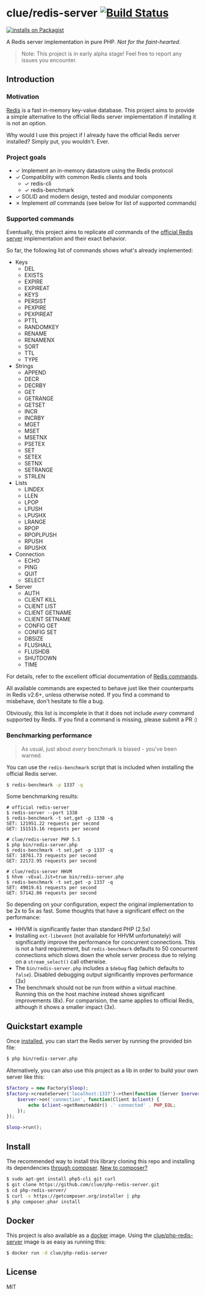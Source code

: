 # clue/redis-server [![Build Status](https://travis-ci.org/clue/php-redis-server.svg?branch=master)](https://travis-ci.org/clue/php-redis-server)
[![installs on Packagist](https://img.shields.io/packagist/dt/clue/redis-server?color=blue&label=installs%20on%20Packagist)](https://packagist.org/packages/clue/redis-server)

A Redis server implementation in pure PHP. *Not for the faint-hearted.*

> Note: This project is in early alpha stage! Feel free to report any issues you encounter.

## Introduction

### Motivation

[Redis](http://redis.io/) is a fast in-memory key-value database.
This project aims to provide a simple alternative to the official Redis server
implementation if installing it is not an option.

Why would I use this project if I already have the official Redis server
installed? Simply put, you wouldn't. Ever.

### Project goals

* ✓ Implement an in-memory datastore using the Redis protocol
* ✓ Compatiblity with common Redis clients and tools
  * ✓ redis-cli
  * ✓ redis-benchmark
* ✓ SOLID and modern design, tested and modular components
* ✗ Implement *all* commands (see below for list of supported commands)

### Supported commands

Eventually, this project aims to replicate *all* commands of
the [official Redis server](http://redis.io/) implementation and their exact
behavior.

So far, the following list of commands shows what's already implemented:

* Keys
  * DEL
  * EXISTS
  * EXPIRE
  * EXPIREAT
  * KEYS
  * PERSIST
  * PEXPIRE
  * PEXPIREAT
  * PTTL
  * RANDOMKEY
  * RENAME
  * RENAMENX
  * SORT
  * TTL
  * TYPE
* Strings
  * APPEND
  * DECR
  * DECRBY
  * GET
  * GETRANGE
  * GETSET
  * INCR
  * INCRBY
  * MGET
  * MSET
  * MSETNX
  * PSETEX
  * SET
  * SETEX
  * SETNX
  * SETRANGE
  * STRLEN
* Lists
  * LINDEX
  * LLEN
  * LPOP
  * LPUSH
  * LPUSHX
  * LRANGE
  * RPOP
  * RPOPLPUSH
  * RPUSH
  * RPUSHX
* Connection
  * ECHO
  * PING
  * QUIT
  * SELECT
* Server
  * AUTH
  * CLIENT KILL
  * CLIENT LIST
  * CLIENT GETNAME
  * CLIENT SETNAME
  * CONFIG GET
  * CONFIG SET
  * DBSIZE
  * FLUSHALL
  * FLUSHDB
  * SHUTDOWN
  * TIME
  
For details, refer to the excellent official documentation of
[Redis commands](http://redis.io/commands).

All available commands are expected to behave just like their counterparts in
Redis v2.6+, unless otherwise noted. If you find a command to misbehave, don't
hesitate to file a bug.

Obviously, this list is incomplete in that it does not include *every* command
supported by Redis. If you find a command is missing, please submit a PR :)

### Benchmarking performance

> As usual, just about *every* benchmark is biased - you've been warned.

You can use the `redis-benchmark` script that is included when installing the
official Redis server.

```bash
$ redis-benchmark -p 1337 -q
```

Some benchmarking results:

```
# official redis-server
$ redis-server --port 1338
$ redis-benchmark -t set,get -p 1338 -q
SET: 121951.22 requests per second
GET: 151515.16 requests per second

# clue/redis-server PHP 5.5
$ php bin/redis-server.php
$ redis-benchmark -t set,get -p 1337 -q
SET: 18761.73 requests per second
GET: 22172.95 requests per second

# clue/redis-server HHVM
$ hhvm -vEval.Jit=true bin/redis-server.php
$ redis-benchmark -t set,get -p 1337 -q
SET: 49019.61 requests per second
GET: 57142.86 requests per second
```

So depending on your configuration, expect the original implementation to be
2x to 5x as fast. Some thoughts that have a significant effect on the
performance:

- HHVM is significantly faster than standard PHP (2.5x)
- Installing `ext-libevent` (not available for HHVM unfortunately) will
  significantly improve the performance for concurrent connections.
  This is not a hard requirement, but `redis-benchmark` defaults to 50
  concurrent connections which slows down the whole server process due to
  relying on a `stream_select()` call otherwise.
- The `bin/redis-server.php` includes a `$debug` flag (which defaults to `false`).
  Disabled debugging output significantly improves performance (3x)
- The benchmark should not be run from within a virtual machine. Running this on
  the host machine instead shows significant improvements (8x). For comparision,
  the same applies to official Redis, although it shows a smaller impact (3x).

## Quickstart example

Once [installed](#install), you can start the Redis server by running the provided
bin file:

```bash
$ php bin/redis-server.php
```

Alternatively, you can also use this project as a lib in order to build your
own server like this:

```php
$factory = new Factory($loop);
$factory->createServer('localhost:1337')->then(function (Server $server) use ($loop) {
    $server->on('connection', function(Client $client) {
        echo $client->getRemoteAddr() .' connected' . PHP_EOL;    
    });
});

$loop->run();
```

## Install

The recommended way to install this library cloning this repo and installing
its dependencies [through composer](http://getcomposer.org). [New to composer?](http://getcomposer.org/doc/00-intro.md)

```bash
$ sudo apt-get install php5-cli git curl
$ git clone https://github.com/clue/php-redis-server.git
$ cd php-redis-server/
$ curl -s https://getcomposer.org/installer | php
$ php composer.phar install
```

## Docker

This project is also available as a [docker](https://www.docker.com/) image.
Using the [clue/php-redis-server](https://registry.hub.docker.com/u/clue/php-redis-server/) image is as easy as running this:

```bash
$ docker run -d clue/php-redis-server
```

## License

MIT
